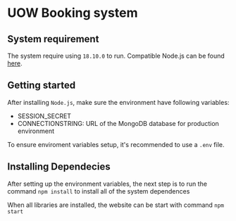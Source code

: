 # UOW Booking system


## System requirement

The system require using ``18.10.0`` to run. 
Compatible Node.js can be found [here](https://nodejs.org/dist/v18.10.0/). 
## Getting started

After installing ``Node.js``, make sure the environment have following variables:

- SESSION_SECRET
- CONNECTIONSTRING: URL of the MongoDB database for production environment
 
To ensure enviroment variables setup, it's recommended to use a ```.env``` file. 

## Installing Dependecies

After setting up the environment variables, the next step is to run the command ```npm install``` to install all of the system dependences

When all libraries are installed, the website can be start with command ```npm start```

 
